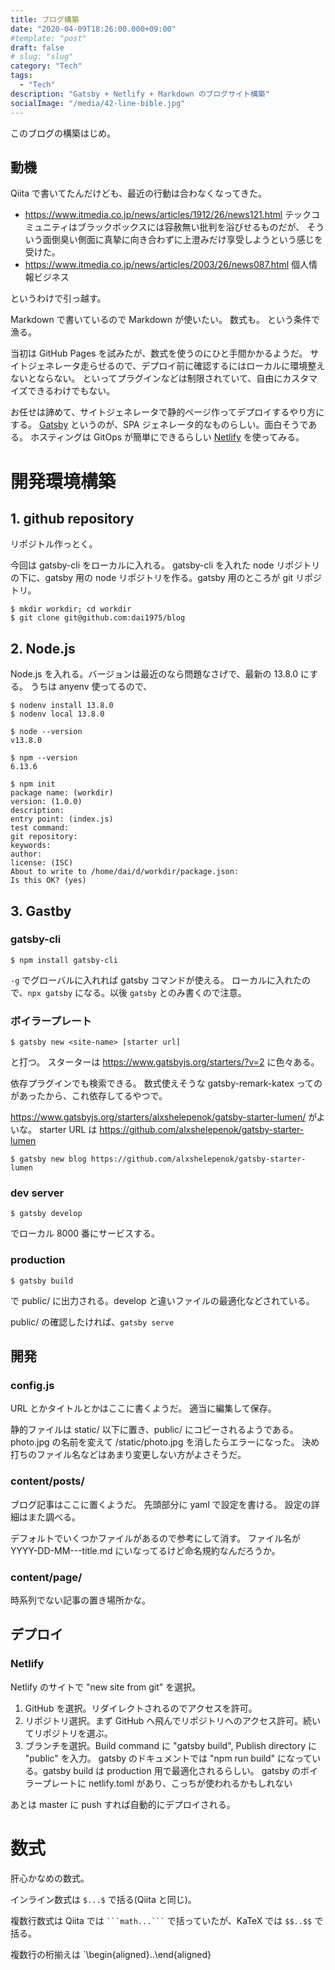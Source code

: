 ```yaml
---
title: ブログ構築
date: "2020-04-09T18:26:00.000+09:00"
#template: "post"
draft: false
# slug: "slug"
category: "Tech"
tags:
  - "Tech"
description: "Gatsby + Netlify + Markdown のブログサイト構築"
socialImage: "/media/42-line-bible.jpg"
---
```


このブログの構築はじめ。

## 動機

Qiita で書いてたんだけども、最近の行動は合わなくなってきた。

 - https://www.itmedia.co.jp/news/articles/1912/26/news121.html
   テックコミュニティはブラックボックスには容赦無い批判を浴びせるものだが、
   そういう面倒臭い側面に真摯に向き合わずに上澄みだけ享受しようという感じを受けた。
 - https://www.itmedia.co.jp/news/articles/2003/26/news087.html
   個人情報ビジネス

というわけで引っ越す。

Markdown で書いているので Markdown が使いたい。
数式も。
という条件で漁る。

当初は GitHub Pages を試みたが、数式を使うのにひと手間かかるようだ。
サイトジェネレータ走らせるので、デプロイ前に確認するにはローカルに環境整えないとならない。
といってプラグインなどは制限されていて、自由にカスタマイズできるわけでもない。

お任せは諦めて、サイトジェネレータで静的ページ作ってデプロイするやり方にする。
[Gatsby](https://gatsbyjs.org) というのが、SPA ジェネレータ的なものらしい。面白そうである。
ホスティングは GitOps が簡単にできるらしい [Netlify](https://netlify.com) を使ってみる。

# 開発環境構築

## 1. github repository
リポジトル作っとく。

今回は gatsby-cli をローカルに入れる。
gatsby-cli を入れた node リポジトリの下に、gatsby 用の node リポジトリを作る。gatsby 用のところが git リポジトリ。

```
$ mkdir workdir; cd workdir
$ git clone git@github.com:dai1975/blog
```

## 2. Node.js

Node.js を入れる。バージョンは最近のなら問題なさげで、最新の 13.8.0 にする。
うちは anyenv 使ってるので、

```
$ nodenv install 13.8.0
$ nodenv local 13.8.0

$ node --version
v13.8.0

$ npm --version
6.13.6

$ npm init
package name: (workdir)
version: (1.0.0) 
description: 
entry point: (index.js) 
test command: 
git repository: 
keywords: 
author: 
license: (ISC) 
About to write to /home/dai/d/workdir/package.json:
Is this OK? (yes) 
```

## 3. Gastby

### gatsby-cli

``` shell
$ npm install gatsby-cli
```

`-g` でグローバルに入れれば gatsby コマンドが使える。
ローカルに入れたので、`npx gatsby` になる。以後 `gatsby` とのみ書くので注意。

### ボイラープレート

``` shell
$ gatsby new <site-name> [starter url]
```

と打つ。
スターターは https://www.gatsbyjs.org/starters/?v=2 に色々ある。

依存プラグインでも検索できる。
数式使えそうな gatsby-remark-katex ってのがあったから、これ依存してるやつで。

https://www.gatsbyjs.org/starters/alxshelepenok/gatsby-starter-lumen/ がよいな。
starter URL は https://github.com/alxshelepenok/gatsby-starter-lumen

```
$ gatsby new blog https://github.com/alxshelepenok/gatsby-starter-lumen
```

### dev server

```
$ gatsby develop
```

でローカル 8000 番にサービスする。

### production

```
$ gatsby build
```

で public/ に出力される。develop と違いファイルの最適化などされている。

public/ の確認したければ、`gatsby serve`

## 開発

### config.js
URL とかタイトルとかはここに書くようだ。
適当に編集して保存。

静的ファイルは static/ 以下に置き、public/ にコピーされるようである。
photo.jpg の名前を変えて /static/photo.jpg を消したらエラーになった。
決め打ちのファイル名などはあまり変更しない方がよさそうだ。

### content/posts/

ブログ記事はここに置くようだ。
先頭部分に yaml で設定を書ける。
設定の詳細はまた調べる。

デフォルトでいくつかファイルがあるので参考にして消す。
ファイル名が YYYY-DD-MM---title.md にいなってるけど命名規約なんだろうか。


### content/page/

時系列でない記事の置き場所かな。

## デプロイ

### Netlify
Netlify のサイトで "new site from git" を選択。

 1. GitHub を選択。リダイレクトされるのでアクセスを許可。
 2. リポジトリ選択。まず GitHub へ飛んでリポジトリへのアクセス許可。続いてリポジトリを選ぶ。
 3. ブランチを選択。Build command に "gatsby build", Publish directory に "public" を入力。
    gatsby のドキュメントでは "npm run build" になっている。gatsby build は production 用で最適化されるらしい。
    gatsby のボイラープレートに netlify.toml があり、こっちが使われるかもしれない

あとは master に push すれば自動的にデプロイされる。

# 数式
肝心かなめの数式。

インライン数式は `$...$` で括る(Qiita と同じ)。

複数行数式は Qiita では ```` ```math...``` ```` で括っていたが、KaTeX では `$$..$$` で括る。

複数行の桁揃えは `\begin{aligned}..\end{aligned}


